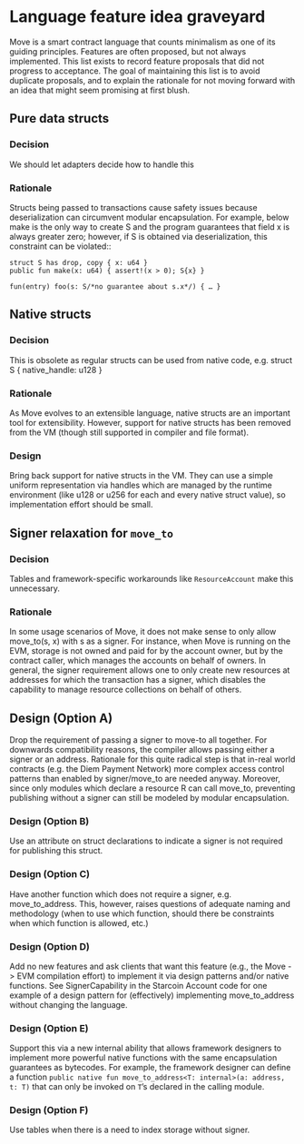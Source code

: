 # Language feature idea graveyard

Move is a smart contract language that counts minimalism as one of its guiding principles. Features are often proposed, but not always implemented. This list exists to record feature proposals that did not progress to acceptance. The goal of maintaining this list is to avoid duplicate proposals, and to explain the rationale for not moving forward with an idea that might seem promising at first blush.

## Pure data structs

### Decision
We should let adapters decide how to handle this

### Rationale
Structs being passed to transactions cause safety issues because deserialization can circumvent modular encapsulation. For example, below make is the only way to create S and the program guarantees that field x is always greater zero; however, if S is obtained via deserialization, this constraint can be violated::
```
struct S has drop, copy { x: u64 }
public fun make(x: u64) { assert!(x > 0); S{x} }

fun(entry) foo(s: S/*no guarantee about s.x*/) { … }
```

## Native structs

### Decision
This is obsolete as regular structs can be used from native code, e.g. struct S { native_handle: u128 }

### Rationale
As Move evolves to an extensible language, native structs are an important  tool for extensibility. However, support for native structs has been removed from the VM (though still supported in compiler and file format).

### Design
Bring back support for native structs in the VM. They can use a simple uniform representation via handles which are managed by the runtime environment (like u128 or u256 for each and every native struct value), so implementation effort should be small.

## Signer relaxation for `move_to`

### Decision
Tables and framework-specific workarounds like `ResourceAccount` make this unnecessary.

### Rationale
In some usage scenarios of Move, it does not make sense to only allow move_to<R>(s, x) with s as a signer. For instance, when Move is running on the EVM, storage is not owned and paid for by the account owner, but by the contract caller, which manages the accounts on behalf of owners. In general, the signer requirement allows one to only create new resources at addresses for which the transaction has a signer, which disables the capability to manage resource collections on behalf of others.

## Design (Option A)
Drop the requirement of passing a signer to move-to all together. For downwards compatibility reasons, the compiler allows passing either a signer or an address. Rationale for this quite radical step is that in-real world contracts (e.g. the Diem Payment Network) more complex access control patterns than enabled by signer/move_to are needed anyway. Moreover, since only modules which declare a resource R can call move_to<R>, preventing publishing without a signer can still be modeled by modular encapsulation.

### Design (Option B)
Use an attribute on struct declarations to indicate a signer is not required for publishing this struct.

### Design (Option C)
Have another function which does not require a signer, e.g. move_to_address. This, however, raises questions of adequate naming and methodology (when to use which function, should there be constraints when which function is allowed, etc.)

### Design (Option D)
Add no new features and ask clients that want this feature (e.g., the Move -> EVM compilation effort) to implement it via design patterns and/or native functions. See SignerCapability in the Starcoin Account code for one example of a design pattern for (effectively) implementing move_to_address without changing the language.

### Design (Option E)
Support this via a new internal ability that allows framework designers to implement more powerful native functions with the same encapsulation guarantees as bytecodes. For example, the framework designer can define a function `public native fun move_to_address<T: internal>(a: address, t: T)` that can only be invoked on `T`’s declared in the calling module.

### Design (Option F)
Use tables when there is a need to index storage without signer.
